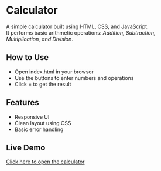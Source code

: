 # Calculator
<!-- Intro -->
A simple calculator built using HTML, CSS, and JavaScript.  
It performs basic arithmetic operations: *Addition, Subtraction, Multiplication, and Division*.

## How to Use

- Open index.html in your browser
- Use the buttons to enter numbers and operations
- Click = to get the result

## Features

- Responsive UI
- Clean layout using CSS
- Basic error handling

## Live Demo

[Click here to open the calculator](https://shubham2005-calculator.netlify.app/)